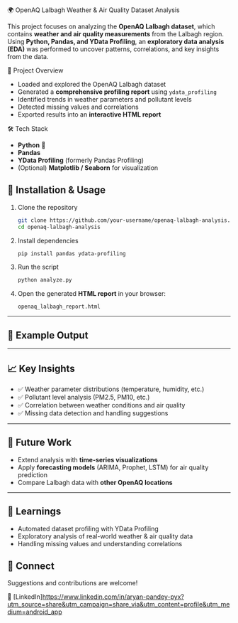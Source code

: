 🌍 OpenAQ Lalbagh Weather & Air Quality Dataset Analysis

This project focuses on analyzing the **OpenAQ Lalbagh dataset**, which contains **weather and air quality measurements** from the Lalbagh region.
Using **Python, Pandas, and YData Profiling**, an **exploratory data analysis (EDA)** was performed to uncover patterns, correlations, and key insights from the data.

 🚀 Project Overview

* Loaded and explored the OpenAQ Lalbagh dataset
* Generated a **comprehensive profiling report** using `ydata_profiling`
* Identified trends in weather parameters and pollutant levels
* Detected missing values and correlations
* Exported results into an **interactive HTML report**


 🛠️ Tech Stack

* **Python** 🐍
* **Pandas**
* **YData Profiling** (formerly Pandas Profiling)
* (Optional) **Matplotlib / Seaborn** for visualization


## 📂 Installation & Usage

1. Clone the repository

   ```bash
   git clone https://github.com/your-username/openaq-lalbagh-analysis.git
   cd openaq-lalbagh-analysis
   ```

2. Install dependencies

   ```bash
   pip install pandas ydata-profiling
   ```

3. Run the script

   ```bash
   python analyze.py
   ```

4. Open the generated **HTML report** in your browser:

   ```
   openaq_lalbagh_report.html
   ```

---

## 📸 Example Output



---

## 📈 Key Insights

* ✅ Weather parameter distributions (temperature, humidity, etc.)
* ✅ Pollutant level analysis (PM2.5, PM10, etc.)
* ✅ Correlation between weather conditions and air quality
* ✅ Missing data detection and handling suggestions

---

## 🔮 Future Work

* Extend analysis with **time-series visualizations**
* Apply **forecasting models** (ARIMA, Prophet, LSTM) for air quality prediction
* Compare Lalbagh data with **other OpenAQ locations**

---

## 📑 Learnings

* Automated dataset profiling with YData Profiling
* Exploratory analysis of real-world weather & air quality data
* Handling missing values and understanding correlations



## 🤝 Connect

Suggestions and contributions are welcome!

🔗 [LinkedIn]https://www.linkedin.com/in/aryan-pandey-pyx?utm_source=share&utm_campaign=share_via&utm_content=profile&utm_medium=android_app


